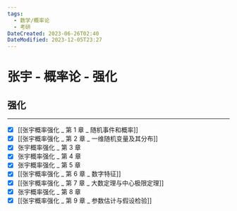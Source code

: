 ```yaml
---
tags:
  - 数学/概率论
  - 考研
DateCreated: 2023-06-26T02:40
DateModified: 2023-12-05T23:27
---
```

# 张宇 - 概率论 - 强化

## 强化
---
- [x] [[张宇概率强化 _ 第 1 章 _ 随机事件和概率]]
- [x] [[张宇概率强化 _ 第 2 章 _ 一维随机变量及其分布]]
- [x] 张宇概率强化 _ 第 3 章
- [x] 张宇概率强化 _ 第 4 章
- [x] 张宇概率强化 _ 第 5 章
- [x] [[张宇概率强化 _ 第 6 章 _ 数字特征]]
- [x] [[张宇概率强化 _ 第 7 章 _ 大数定理与中心极限定理]]
- [x] 张宇概率强化 _ 第 8 章
- [x] [[张宇概率强化 _ 第 9 章 _ 参数估计与假设检验]]
